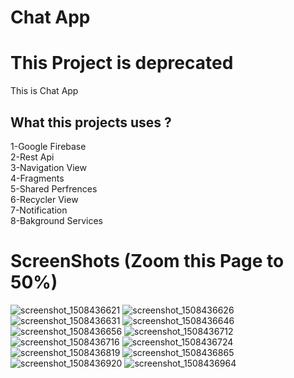 # Chat App
# This Project is deprecated
This is Chat App 

## What this projects uses ?

1-Google Firebase<br />
2-Rest Api<br />
3-Navigation View<br />
4-Fragments<br />
5-Shared Perfrences<br />
6-Recycler View<br />
7-Notification<br />
8-Bakground Services<br />

# ScreenShots (Zoom this Page to 50%)

![screenshot_1508436621](https://user-images.githubusercontent.com/31056603/31788200-8133f8c8-b527-11e7-992a-f5fe0f02c7e8.png)
![screenshot_1508436626](https://user-images.githubusercontent.com/31056603/31788241-9bcb585c-b527-11e7-95cc-1b6bab7965c5.png)
![screenshot_1508436631](https://user-images.githubusercontent.com/31056603/31788268-ab9c9160-b527-11e7-8049-c453b398afff.png)
![screenshot_1508436646](https://user-images.githubusercontent.com/31056603/31788283-bbb1e438-b527-11e7-8d61-ae7949f31b74.png)
![screenshot_1508436656](https://user-images.githubusercontent.com/31056603/31788310-cc9bc46c-b527-11e7-9268-0779a0452ba3.png)
![screenshot_1508436712](https://user-images.githubusercontent.com/31056603/31788333-daca418a-b527-11e7-8e87-3de7adedb0cd.png)
![screenshot_1508436716](https://user-images.githubusercontent.com/31056603/31788334-dafe5ca4-b527-11e7-84bc-b964da4fabdc.png)
![screenshot_1508436724](https://user-images.githubusercontent.com/31056603/31788335-db30033a-b527-11e7-9d6e-abf8aade0c38.png)
![screenshot_1508436819](https://user-images.githubusercontent.com/31056603/31788338-db62ab6e-b527-11e7-896e-88b7a9953637.png)
![screenshot_1508436865](https://user-images.githubusercontent.com/31056603/31788339-db9782f8-b527-11e7-9399-e2d202c2b14d.png)
![screenshot_1508436920](https://user-images.githubusercontent.com/31056603/31788340-dbec8ba4-b527-11e7-99a0-741075c8adc2.png)
![screenshot_1508436964](https://user-images.githubusercontent.com/31056603/31788343-dc94d200-b527-11e7-805d-72e4e6714599.png)














